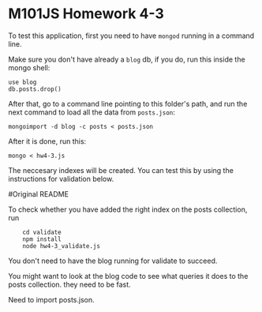 # M101JS Homework 4-3

To test this application, first you need to have `mongod` running in a command line.

Make sure you don't have already a `blog` db, if you do, run this inside the mongo shell:
```
use blog
db.posts.drop()
```

After that, go to a command line pointing to this folder's path, and run the next command to load all the data from `posts.json`:

```
mongoimport -d blog -c posts < posts.json
```

After it is done, run this:

```
mongo < hw4-3.js
```

The neccesary indexes will be created. You can test this by using the instructions for validation below.

#Original README

To check whether you have added the right index on the posts collection, run
```
	cd validate
	npm install
	node hw4-3_validate.js
```
You don't need to have the blog running for validate to succeed.

You might want to look at the blog code to see what queries it does to the posts collection. they need to be fast.

Need to import posts.json.
